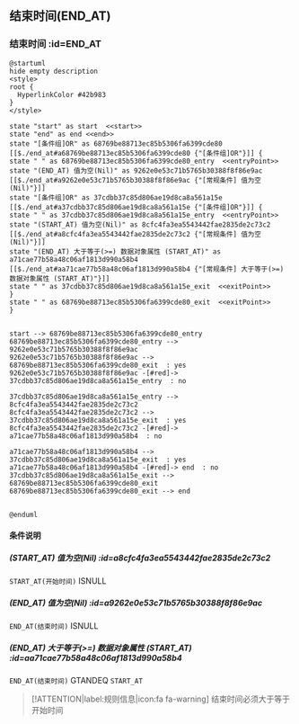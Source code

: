 ## 结束时间(END_AT) <!-- {docsify-ignore-all} -->

   

### 结束时间 :id=END_AT

```plantuml
@startuml
hide empty description
<style>
root {
  HyperlinkColor #42b983
}
</style>

state "start" as start  <<start>>
state "end" as end <<end>>
state "[条件组]OR" as 68769be88713ec85b5306fa6399cde80 [[$./end_at#a68769be88713ec85b5306fa6399cde80 {"[条件组]OR"}]] {
state " " as 68769be88713ec85b5306fa6399cde80_entry  <<entryPoint>>
state "(END_AT) 值为空(Nil)" as 9262e0e53c71b5765b30388f8f86e9ac [[$./end_at#a9262e0e53c71b5765b30388f8f86e9ac {"[常规条件] 值为空(Nil)"}]]
state "[条件组]OR" as 37cdbb37c85d806ae19d8ca8a561a15e [[$./end_at#a37cdbb37c85d806ae19d8ca8a561a15e {"[条件组]OR"}]] {
state " " as 37cdbb37c85d806ae19d8ca8a561a15e_entry  <<entryPoint>>
state "(START_AT) 值为空(Nil)" as 8cfc4fa3ea5543442fae2835de2c73c2 [[$./end_at#a8cfc4fa3ea5543442fae2835de2c73c2 {"[常规条件] 值为空(Nil)"}]]
state "(END_AT) 大于等于(>=) 数据对象属性 (START_AT)" as a71cae77b58a48c06af1813d990a58b4 [[$./end_at#aa71cae77b58a48c06af1813d990a58b4 {"[常规条件] 大于等于(>=) 数据对象属性 (START_AT)"}]]
state " " as 37cdbb37c85d806ae19d8ca8a561a15e_exit  <<exitPoint>>
}
state " " as 68769be88713ec85b5306fa6399cde80_exit  <<exitPoint>>
}


start --> 68769be88713ec85b5306fa6399cde80_entry 
68769be88713ec85b5306fa6399cde80_entry --> 9262e0e53c71b5765b30388f8f86e9ac 
9262e0e53c71b5765b30388f8f86e9ac --> 68769be88713ec85b5306fa6399cde80_exit  : yes
9262e0e53c71b5765b30388f8f86e9ac -[#red]-> 37cdbb37c85d806ae19d8ca8a561a15e_entry  : no

37cdbb37c85d806ae19d8ca8a561a15e_entry --> 8cfc4fa3ea5543442fae2835de2c73c2 
8cfc4fa3ea5543442fae2835de2c73c2 --> 37cdbb37c85d806ae19d8ca8a561a15e_exit  : yes
8cfc4fa3ea5543442fae2835de2c73c2 -[#red]-> a71cae77b58a48c06af1813d990a58b4  : no

a71cae77b58a48c06af1813d990a58b4 --> 37cdbb37c85d806ae19d8ca8a561a15e_exit  : yes
a71cae77b58a48c06af1813d990a58b4 -[#red]-> end  : no
37cdbb37c85d806ae19d8ca8a561a15e_exit --> 68769be88713ec85b5306fa6399cde80_exit 
68769be88713ec85b5306fa6399cde80_exit --> end 


@enduml
```

#### 条件说明

##### (START_AT) 值为空(Nil) :id=a8cfc4fa3ea5543442fae2835de2c73c2



`START_AT(开始时间)` ISNULL 

##### (END_AT) 值为空(Nil) :id=a9262e0e53c71b5765b30388f8f86e9ac



`END_AT(结束时间)` ISNULL 

##### (END_AT) 大于等于(>=) 数据对象属性 (START_AT) :id=aa71cae77b58a48c06af1813d990a58b4



`END_AT(结束时间)` GTANDEQ  `START_AT`

> [!ATTENTION|label:规则信息|icon:fa fa-warning]
> 结束时间必须大于等于开始时间







